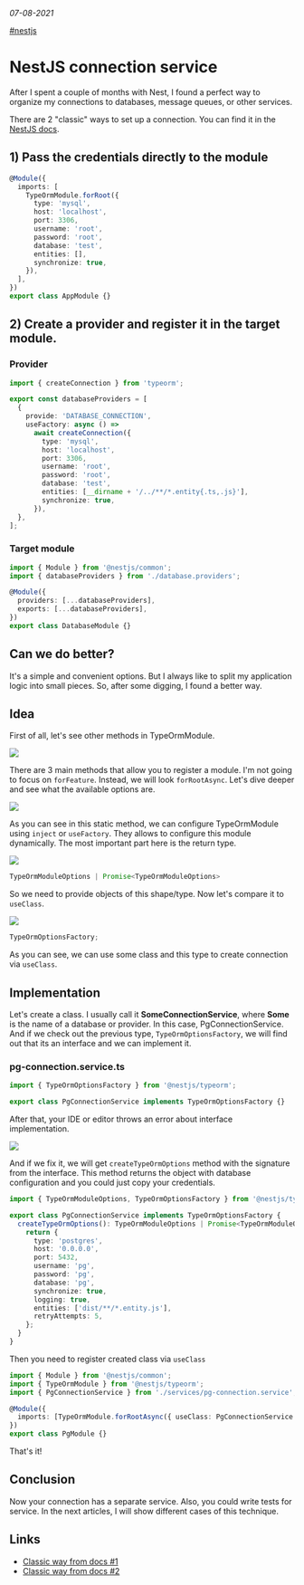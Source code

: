 _07-08-2021_

[#nestjs](tags/nestjs)

# NestJS connection service

After I spent a couple of months with Nest, I found a perfect way to organize my connections to databases, message queues, or other services.

There are 2 "classic" ways to set up a connection. You can find it in the [NestJS docs](https://docs.nestjs.com/).

## 1) Pass the credentials directly to the module

```ts
@Module({
  imports: [
    TypeOrmModule.forRoot({
      type: 'mysql',
      host: 'localhost',
      port: 3306,
      username: 'root',
      password: 'root',
      database: 'test',
      entities: [],
      synchronize: true,
    }),
  ],
})
export class AppModule {}
```

## 2) Create a provider and register it in the target module.

### Provider

```ts
import { createConnection } from 'typeorm';

export const databaseProviders = [
  {
    provide: 'DATABASE_CONNECTION',
    useFactory: async () =>
      await createConnection({
        type: 'mysql',
        host: 'localhost',
        port: 3306,
        username: 'root',
        password: 'root',
        database: 'test',
        entities: [__dirname + '/../**/*.entity{.ts,.js}'],
        synchronize: true,
      }),
  },
];
```

### Target module

```ts
import { Module } from '@nestjs/common';
import { databaseProviders } from './database.providers';

@Module({
  providers: [...databaseProviders],
  exports: [...databaseProviders],
})
export class DatabaseModule {}
```

## Can we do better?

It's a simple and convenient options. But I always like to split my application logic into small pieces. So, after some digging, I found a better way.

## Idea

First of all, let's see other methods in TypeOrmModule.

![](img/2/2-1.png)

There are 3 main methods that allow you to register a module. I'm not going to focus on <code class="language-inline">forFeature</code>. Instead, we will look <code class="language-inline">forRootAsync</code>. Let's dive deeper and see what the available options are.

![](img/2/2-2.png)

As you can see in this static method, we can configure TypeOrmModule using <code class="language-inline">inject</code> or <code class="language-inline">useFactory</code>. They allows to configure this module dynamically. The most important part here is the return type.

![](img/2/2-3.png)

```ts
TypeOrmModuleOptions | Promise<TypeOrmModuleOptions>
```

So we need to provide objects of this shape/type. Now let's compare it to <code class="language-inline">useClass</code>.

![](img/2/2-4.png)

```ts
TypeOrmOptionsFactory;
```

As you can see, we can use some class and this type to create connection via <code class="language-inline">useClass</code>.

## Implementation

Let's create a class. I usually call it **SomeConnectionService**, where **Some** is the name of a database or provider. In this case, PgConnectionService. And if we check out the previous type, <code class="language-inline">TypeOrmOptionsFactory</code>, we will find out that its an interface and we can implement it.

### pg-connection.service.ts

```ts
import { TypeOrmOptionsFactory } from '@nestjs/typeorm';

export class PgConnectionService implements TypeOrmOptionsFactory {}
```

After that, your IDE or editor throws an error about interface implementation.

![](img/2/2-5.png)

And if we fix it, we will get <code class="language-inline">createTypeOrmOptions</code> method with the signature from the interface. This method returns the object with database configuration and you could just copy your credentials.

```ts
import { TypeOrmModuleOptions, TypeOrmOptionsFactory } from '@nestjs/typeorm';

export class PgConnectionService implements TypeOrmOptionsFactory {
  createTypeOrmOptions(): TypeOrmModuleOptions | Promise<TypeOrmModuleOptions> {
    return {
      type: 'postgres',
      host: '0.0.0.0',
      port: 5432,
      username: 'pg',
      password: 'pg',
      database: 'pg',
      synchronize: true,
      logging: true,
      entities: ['dist/**/*.entity.js'],
      retryAttempts: 5,
    };
  }
}
```

Then you need to register created class via <code class="language-inline">useClass</code>

```ts
import { Module } from '@nestjs/common';
import { TypeOrmModule } from '@nestjs/typeorm';
import { PgConnectionService } from './services/pg-connection.service';

@Module({
  imports: [TypeOrmModule.forRootAsync({ useClass: PgConnectionService })],
})
export class PgModule {}
```

That's it!

## Conclusion

Now your connection has a separate service. Also, you could write tests for service. In the next articles, I will show different cases of this technique.

## Links

- [Classic way from docs #1](https://docs.nestjs.com/techniques/database)
- [Classic way from docs #2](https://docs.nestjs.com/recipes/sql-typeorm#getting-started)
